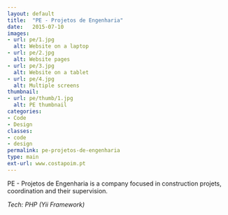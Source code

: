 ```yaml
---
layout: default
title:  "PE - Projetos de Engenharia"
date:   2015-07-10
images: 
- url: pe/1.jpg
  alt: Website on a laptop
- url: pe/2.jpg
  alt: Website pages
- url: pe/3.jpg
  alt: Website on a tablet
- url: pe/4.jpg
  alt: Multiple screens
thumbnail:
- url: pe/thumb/1.jpg
  alt: PE thumbnail
categories:
- Code
- Design
classes:
- code
- design
permalink: pe-projetos-de-engenharia
type: main
ext-url: www.costapoim.pt
---
```

PE - Projetos de Engenharia is a company focused in construction projets, coordination and their supervision.

*Tech: PHP (Yii Framework)*